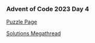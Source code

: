 ### Advent of Code 2023 Day 4

[Puzzle Page](https://adventofcode.com/2023/day/4)

[Solutions Megathread](https://www.reddit.com/r/adventofcode/comments/18actmy/2023_day_4_solutions/)
